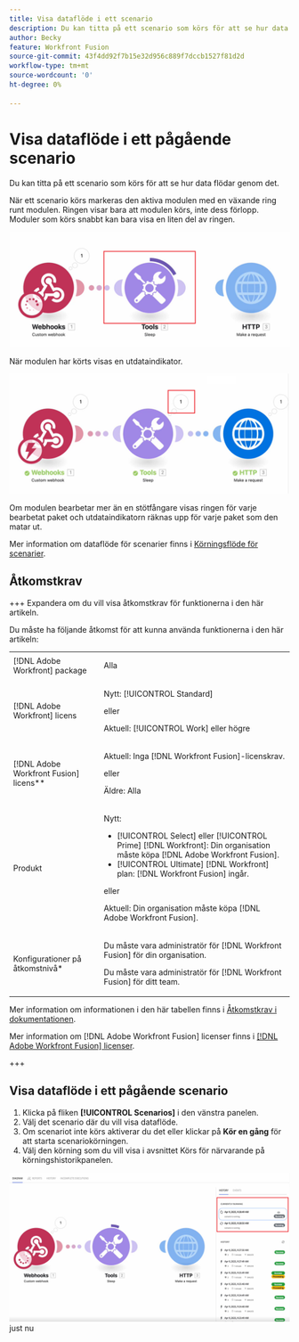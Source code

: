 ```yaml
---
title: Visa dataflöde i ett scenario
description: Du kan titta på ett scenario som körs för att se hur data flödar genom det.
author: Becky
feature: Workfront Fusion
source-git-commit: 43f4dd92f7b15e32d956c889f7dccb1527f81d2d
workflow-type: tm+mt
source-wordcount: '0'
ht-degree: 0%

---
```


# Visa dataflöde i ett pågående scenario

Du kan titta på ett scenario som körs för att se hur data flödar genom det.

När ett scenario körs markeras den aktiva modulen med en växande ring runt modulen. Ringen visar bara att modulen körs, inte dess förlopp. Moduler som körs snabbt kan bara visa en liten del av ringen.

![Ring runt modul](assets/ring-around-module.png)

När modulen har körts visas en utdataindikator.

![Utdataindikator](assets/data-flow-output.png)

Om modulen bearbetar mer än en stötfångare visas ringen för varje bearbetat paket och utdataindikatorn räknas upp för varje paket som den matar ut.

Mer information om dataflöde för scenarier finns i [Körningsflöde för scenarier](/help/workfront-fusion/references/scenarios/scenario-execution-flow.md).

## Åtkomstkrav

+++ Expandera om du vill visa åtkomstkrav för funktionerna i den här artikeln.

Du måste ha följande åtkomst för att kunna använda funktionerna i den här artikeln:

<table style="table-layout:auto">
 <col> 
 <col> 
 <tbody> 
  <tr> 
   <td role="rowheader">[!DNL Adobe Workfront] package</td> 
   <td> <p>Alla</p> </td> 
  </tr> 
  <tr data-mc-conditions=""> 
   <td role="rowheader">[!DNL Adobe Workfront] licens</td> 
   <td> <p>Nytt: [!UICONTROL Standard]</p><p>eller</p><p>Aktuell: [!UICONTROL Work] eller högre</p> </td> 
  </tr> 
  <tr> 
   <td role="rowheader">[!DNL Adobe Workfront Fusion] licens**</td> 
   <td>
   <p>Aktuell: Inga [!DNL Workfront Fusion]-licenskrav.</p>
   <p>eller</p>
   <p>Äldre: Alla </p>
   </td> 
  </tr> 
  <tr> 
   <td role="rowheader">Produkt</td> 
   <td>
   <p>Nytt:</p> <ul><li>[!UICONTROL Select] eller [!UICONTROL Prime] [!DNL Workfront]: Din organisation måste köpa [!DNL Adobe Workfront Fusion].</li><li>[!UICONTROL Ultimate] [!DNL Workfront] plan: [!DNL Workfront Fusion] ingår.</li></ul>
   <p>eller</p>
   <p>Aktuell: Din organisation måste köpa [!DNL Adobe Workfront Fusion].</p>
   </td> 
  </tr>
  <tr data-mc-conditions=""> 
   <td role="rowheader">Konfigurationer på åtkomstnivå*</td> 
   <td> 
     <p>Du måste vara administratör för [!DNL Workfront Fusion] för din organisation.</p>
     <p>Du måste vara administratör för [!DNL Workfront Fusion] för ditt team.</p>
   </td> 
  </tr> 
   </td> 
  </tr> 
 </tbody> 
</table>

Mer information om informationen i den här tabellen finns i [Åtkomstkrav i dokumentationen](/help/workfront-fusion/references/licenses-and-roles/access-level-requirements-in-documentation.md).

Mer information om [!DNL Adobe Workfront Fusion] licenser finns i [[!DNL Adobe Workfront Fusion] licenser](/help/workfront-fusion/set-up-and-manage-workfront-fusion/licensing-operations-overview/license-automation-vs-integration.md).

+++

## Visa dataflöde i ett pågående scenario

1. Klicka på fliken **[!UICONTROL Scenarios]** i den vänstra panelen.
1. Välj det scenario där du vill visa dataflöde.
1. Om scenariot inte körs aktiverar du det eller klickar på **Kör en gång** för att starta scenariokörningen.
1. Välj den körning som du vill visa i avsnittet Körs för närvarande på körningshistorikpanelen.

![Kör](assets/currently-running.png) just nu


